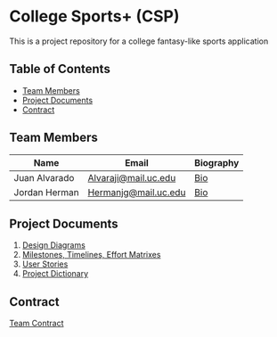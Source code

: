 # College Sports+ (CSP)

This is a project repository for a college fantasy-like sports application

## Table of Contents

- [Team Members](#team-members)
- [Project Documents](#project-documents)
- [Contract](#contract)

## Team Members

| Name          | Email                | Biography                                                     |
| ------------- | -------------------- | ------------------------------------------------------------- |
| Juan Alvarado | Alvaraji@mail.uc.edu | [Bio](/HW_Submissions/Prof_Bio_Juan_Alvarado.md)              |
| Jordan Herman | Hermanjg@mail.uc.edu | [Bio](/HW_Submissions/jordan-herman-professional-biograhy.md) |

## Project Documents

1. [Design Diagrams](/HW_Submissions/Design%20Diagrams.docx)
2. [Milestones, Timelines, Effort Matrixes](/HW_Submissions/milestone_list.md)
3. [User Stories](/HW_Submissions/User_Stories.md)
4. [Project Dictionary](/HW_Submissions/Project_Dictionary.md)

## Contract

[Team Contract](https://docs.google.com/document/d/17yEE7DKb8q53ZAOd0GVl0wYV8_SM8-r6RFJHtuFFjHQ/edit?usp=sharing)
